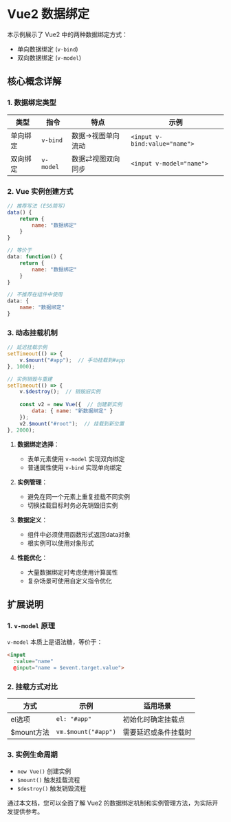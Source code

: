# Vue2 数据绑定

本示例展示了 Vue2 中的两种数据绑定方式：
- 单向数据绑定 (`v-bind`)
- 双向数据绑定 (`v-model`)

## 核心概念详解

### 1. 数据绑定类型

| 类型     | 指令      | 特点              | 示例                          |
| -------- | --------- | ----------------- | ----------------------------- |
| 单向绑定 | `v-bind`  | 数据→视图单向流动 | `<input v-bind:value="name">` |
| 双向绑定 | `v-model` | 数据⇄视图双向同步 | `<input v-model="name">`      |

### 2. Vue 实例创建方式

```javascript
// 推荐写法 (ES6简写)
data() {
    return {
        name: "数据绑定"
    }
}

// 等价于
data: function() {
    return {
        name: "数据绑定"
    }
}

// 不推荐在组件中使用
data: {
    name: "数据绑定"
}
```

### 3. 动态挂载机制

```javascript
// 延迟挂载示例
setTimeout(() => {
    v.$mount("#app");  // 手动挂载到#app
}, 1000);

// 实例销毁与重建
setTimeout(() => {
    v.$destroy();  // 销毁旧实例
    
    const v2 = new Vue({  // 创建新实例
        data: { name: "新数据绑定" }
    });
    v2.$mount("#root");  // 挂载到新位置
}, 2000);
```

1. **数据绑定选择**：
   - 表单元素使用 `v-model` 实现双向绑定
   - 普通属性使用 `v-bind` 实现单向绑定

2. **实例管理**：
   - 避免在同一个元素上重复挂载不同实例
   - 切换挂载目标时务必先销毁旧实例

3. **数据定义**：
   - 组件中必须使用函数形式返回data对象
   - 根实例可以使用对象形式

4. **性能优化**：
   - 大量数据绑定时考虑使用计算属性
   - 复杂场景可使用自定义指令优化

## 扩展说明

### 1. `v-model` 原理
`v-model` 本质上是语法糖，等价于：
```html
<input 
  :value="name" 
  @input="name = $event.target.value">
```

### 2. 挂载方式对比
| 方式       | 示例                | 适用场景             |
| ---------- | ------------------- | -------------------- |
| el选项     | `el: "#app"`        | 初始化时确定挂载点   |
| $mount方法 | `vm.$mount("#app")` | 需要延迟或条件挂载时 |

### 3. 实例生命周期
- `new Vue()` 创建实例
- `$mount()` 触发挂载流程
- `$destroy()` 触发销毁流程

通过本文档，您可以全面了解 Vue2 的数据绑定机制和实例管理方法，为实际开发提供参考。
